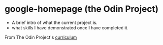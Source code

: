 # google-homepage (the Odin Project)

- A brief intro of what the current project is.
- what skills I have demonstrated once I have completed it.

From The Odin Project's [curriculum](http://www.theodinproject.com/courses/web-development-101/lessons/html-css)
